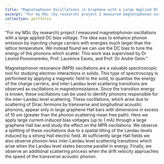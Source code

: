 ```yaml
---
title: "Magnetophonon Oscillations in Graphene with a Large Applied DC Bias Voltage"
excerpt: "For my MSc (by research) project I measured magnetophonon oscillations with a large applied DC bias voltage. The idea was to enhance phonon emission by injecting charge carriers with energies much larger than the lattice temperature. This work was supervised by Dr Leonid Ponomarenko, Prof. Laurence Eaves, and Prof. Sir Andre Geim."
collection: portfolio
---
```

"For my MSc (by research) project I measured magnetophonon oscillations with a large applied DC bias voltage. The idea was to enhance phonon emission by injecting charge carriers with energies much larger than the lattice temperature. We instead found we can use the DC bias to tune the energy of the phonons which scatter. This work was supervised by Dr Leonid Ponomarenko, Prof. Laurence Eaves, and Prof. Sir Andre Geim."

Magnetophonon resonance (MPR) oscillations are a valuable spectroscopic tool for studying electron interactions in solids. This type of spectroscopy is performed by applying a magnetic field to the solid, to quantise the energy of the charge carriers, and inter-Landau level scattering transitions are observed as oscillations in magnetoresistance. Since the transition energy is known, these oscillations can be used to identify phonons responsible for the inter-Landau level scattering. These oscillations, which arise due to scattering of Dirac fermions by transverse and longitudinal acoustic phonons, appear only in large graphene Hall bars with dimensions in excess of 10 um (greater than the phonon scattering mean free path). Here we apply large current-induced bias voltages (up to 1 mA) through a large graphene Hall bar and study the effect on the MPR oscillations. We observe a splitting of these oscillations due to a spatial tilting of the Landau levels induced by a strong Hall electric field. At sufficiently large Hall fields we also observe phonon-less inter-Landau level scattering transitions which arise when the Landau level states become parallel in energy. Finally, we observe an additional scattering process when the drift velocity approaches the speed of the transverse acoustic phonon.


